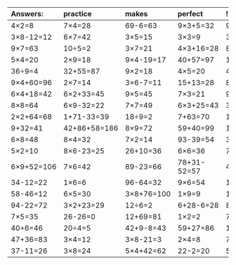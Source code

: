 | Answers: | practice | makes | perfect | ! |
| :--- | :--- | :--- | :--- | :--- |
| 4×2=8 | 7×4=28 | 69-6=63 | 9×3+5=32 | 99-95=4 | 
| 3×8-12=12 | 6×7=42 | 3×5=15 | 3×3=9 | 3×2=6 | 
| 9×7=63 | 10÷5=2 | 3×7=21 | 4×3+16=28 | 8÷4=2 | 
| 5×4=20 | 2×9=18 | 9×4-19=17 | 40+57=97 | 10÷2=5 | 
| 36÷9=4 | 32+55=87 | 9×2=18 | 4×5=20 | 45÷5=9 | 
| 9×4+60=96 | 2×7=14 | 3×6-7=11 | 15+13=28 | 83+54-55=82 | 
| 6×4+18=42 | 6×2+33=45 | 9×5=45 | 7×3=21 | 95+59+64=218 | 
| 8×8=64 | 6×9-32=22 | 7×7=49 | 6×3+25=43 | 32÷4=8 | 
| 2×2+64=68 | 1+71-33=39 | 18÷9=2 | 7+63=70 | 15÷3=5 | 
| 9+32=41 | 42+86+58=186 | 8×9=72 | 59+40=99 | 17+57-68=6 | 
| 6×8=48 | 8×4=32 | 7×2=14 | 93-39=54 | 3×9=27 | 
| 5×2=10 | 8×6-23=25 | 26+10=36 | 6×6=36 | 73+40+23=136 | 
| 6×9+52=106 | 7×6=42 | 89-23=66 | 78+31-52=57 | 45+32=77 | 
| 34-12=22 | 1×6=6 | 96-64=32 | 9×6=54 | 1×3=3 | 
| 58-46=12 | 6×5=30 | 3×8+76=100 | 1×9=9 | 12+50=62 | 
| 94-22=72 | 3×2+23=29 | 12÷6=2 | 6+28-6=28 | 85-41=44 | 
| 7×5=35 | 26-26=0 | 12+69=81 | 1×2=2 | 79-53=26 | 
| 40+6=46 | 20÷4=5 | 42+9-8=43 | 59+27=86 | 16+28=44 | 
| 47+36=83 | 3×4=12 | 3×8-21=3 | 2×4=8 | 73-49=24 | 
| 37-11=26 | 3×8=24 | 5×4+42=62 | 22-2=20 | 5×9+83=128 | 
